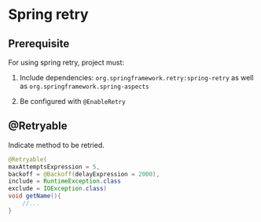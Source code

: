 # Spring retry

## Prerequisite

For using spring retry, project must:

1. Include dependencies:
`org.springframework.retry:spring-retry` as well as `org.springframework.spring-aspects`

2. Be configured with `@EnableRetry`

## @Retryable

Indicate method to be retried.

```java
@Retryable(
maxAttemptsExpression = 5,
backoff = @Backoff(delayExpression = 2000),     
include = RuntimeException.class
exclude = IOException.class)
void getName(){
    //...
}
```
